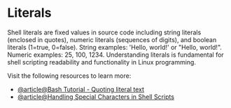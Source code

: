 # Literals

Shell literals are fixed values in source code including string literals (enclosed in quotes), numeric literals (sequences of digits), and boolean literals (1=true, 0=false). String examples: 'Hello, world!' or "Hello, world!". Numeric examples: 25, 100, 1234. Understanding literals is fundamental for shell scripting readability and functionality in Linux programming.

Visit the following resources to learn more:

- [@article@Bash Tutorial - Quoting literal text](https://riptutorial.com/bash/example/2465/quoting-literal-text)
- [@article@Handling Special Characters in Shell Scripts](https://www.baeldung.com/linux/special-characters-in-shell-scripts)